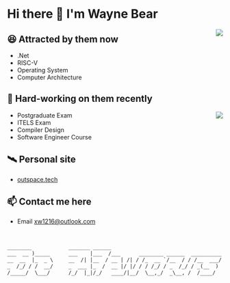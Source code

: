 # Hi there 👋 I'm Wayne Bear

<img align="right" src="https://github-readme-stats.vercel.app/api?username=xw1216&show_icons=true&theme=dracula" />

## 😆 Attracted by them now 
- .Net
- RISC-V
- Operating System
- Computer Architecture

## 🥱 Hard-working on them recently

<img align="right" src="https://github-readme-stats.vercel.app/api/top-langs/?username=xw1216&layout=compact&exclude_repo=Outspace,xw1216.github.io,d2l-zh" />

- Postgraduate Exam
- ITELS Exam
- Compiler Design
- Software Engineer Course

## 🛰️ Personal site
- [outspace.tech](https:outspace.tech)

## 📫 Contact me here
- Email [xw1216@outlook.com](mailto:xw1216@outlook.com)

<br>

```txt
________            _______ ______                                        ________                         _____ _____                        _____       
___  __ )_____      ___    |___  /___      ________ ______  __________    ___  __ \______ ___________________  /____(_)______ _______ ______ ___  /______ 
__  __  |_  _ \     __  /| |__  / __ | /| / /_  __ `/__  / / /__  ___/    __  /_/ /_  __ `/__  ___/__  ___/_  __/__  / _  __ \__  __ \_  __ `/_  __/_  _ \
_  /_/ / /  __/     _  ___ |_  /  __ |/ |/ / / /_/ / _  /_/ / _(__  )     _  ____/ / /_/ / _(__  ) _(__  ) / /_  _  /  / /_/ /_  / / // /_/ / / /_  /  __/
/_____/  \___/      /_/  |_|/_/   ____/|__/  \__,_/  _\__, /  /____/      /_/      \__,_/  /____/  /____/  \__/  /_/   \____/ /_/ /_/ \__,_/  \__/  \___/ 
```


<!--
**xw1216/xw1216** is a ✨ _special_ ✨ repository because its `README.md` (this file) appears on your GitHub profile.

Here are some ideas to get you started:

- 🔭 I’m currently working on ...
- 🌱 I’m currently learning ...
- 👯 I’m looking to collaborate on ...
- 🤔 I’m looking for help with ...
- 💬 Ask me about ...
-  How to reach me: ...
- 😄 Pronouns: ...
- ⚡ Fun fact: ...
-->
